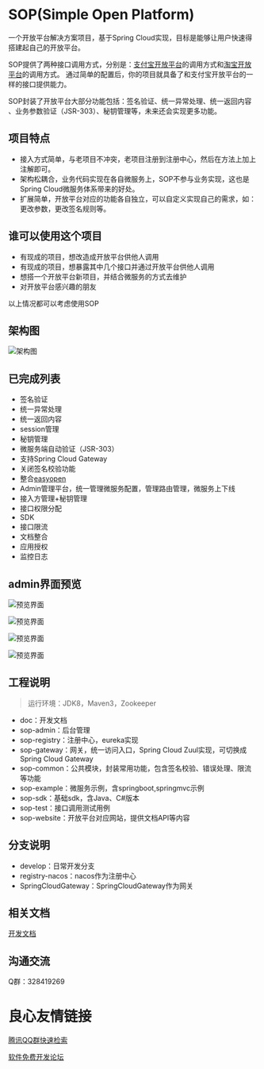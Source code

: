 # SOP(Simple Open Platform)

一个开放平台解决方案项目，基于Spring Cloud实现，目标是能够让用户快速得搭建起自己的开放平台。

SOP提供了两种接口调用方式，分别是：[支付宝开放平台](https://docs.open.alipay.com/api)的调用方式和[淘宝开放平台](http://open.taobao.com/api.htm?docId=285&docType=2)的调用方式。
通过简单的配置后，你的项目就具备了和支付宝开放平台的一样的接口提供能力。

SOP封装了开放平台大部分功能包括：签名验证、统一异常处理、统一返回内容 、业务参数验证（JSR-303）、秘钥管理等，未来还会实现更多功能。

## 项目特点

- 接入方式简单，与老项目不冲突，老项目注册到注册中心，然后在方法上加上注解即可。
- 架构松耦合，业务代码实现在各自微服务上，SOP不参与业务实现，这也是Spring Cloud微服务体系带来的好处。
- 扩展简单，开放平台对应的功能各自独立，可以自定义实现自己的需求，如：更改参数，更改签名规则等。

## 谁可以使用这个项目

- 有现成的项目，想改造成开放平台供他人调用
- 有现成的项目，想暴露其中几个接口并通过开放平台供他人调用
- 想搭一个开放平台新项目，并结合微服务的方式去维护
- 对开放平台感兴趣的朋友

以上情况都可以考虑使用SOP

## 架构图

![架构图](https://images.gitee.com/uploads/images/2019/0610/183127_408bc054_332975.png "sop.png")
## 已完成列表

- 签名验证
- 统一异常处理
- 统一返回内容
- session管理
- 秘钥管理
- 微服务端自动验证（JSR-303）
- 支持Spring Cloud Gateway
- 关闭签名校验功能
- 整合[easyopen](https://gitee.com/durcframework/easyopen)
- Admin管理平台，统一管理微服务配置，管理路由管理，微服务上下线
- 接入方管理+秘钥管理
- 接口权限分配
- SDK
- 接口限流
- 文档整合
- 应用授权
- 监控日志


## admin界面预览

![预览界面](https://images.gitee.com/uploads/images/2019/0509/140139_e99ab644_332975.png "admin_new1.png")

![预览界面](https://images.gitee.com/uploads/images/2019/0509/140154_c181db76_332975.png "admin_new2.png")

![预览界面](https://images.gitee.com/uploads/images/2019/0509/140203_0ed411a3_332975.png "admin_new3.png")

![预览界面](https://images.gitee.com/uploads/images/2019/0509/140220_1110f153_332975.png "admin_new4.png")

## 工程说明

> 运行环境：JDK8，Maven3，Zookeeper

- doc：开发文档
- sop-admin：后台管理
- sop-registry：注册中心，eureka实现
- sop-gateway：网关，统一访问入口，Spring Cloud Zuul实现，可切换成Spring Cloud Gateway
- sop-common：公共模块，封装常用功能，包含签名校验、错误处理、限流等功能
- sop-example：微服务示例，含springboot,springmvc示例
- sop-sdk：基础sdk，含Java、C#版本
- sop-test：接口调用测试用例
- sop-website：开放平台对应网站，提供文档API等内容

## 分支说明

- develop：日常开发分支
- registry-nacos：nacos作为注册中心
- SpringCloudGateway：SpringCloudGateway作为网关

## 相关文档

[开发文档](http://durcframework.gitee.io/sop)

## 沟通交流

Q群：328419269


 # 良心友情链接

[腾讯QQ群快速检索](http://u.720life.cn/s/8cf73f7c)

[软件免费开发论坛](http://u.720life.cn/s/bbb01dc0)